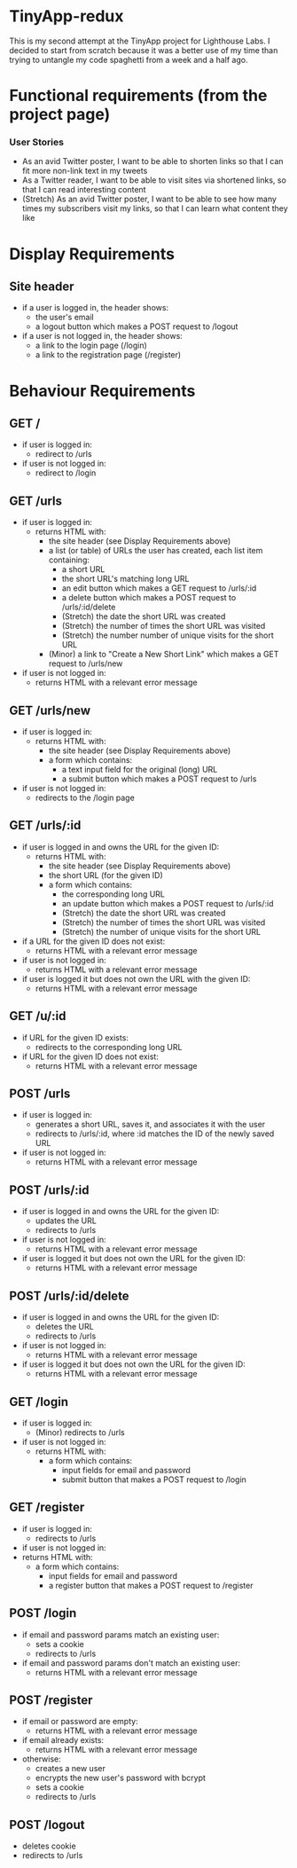 # TinyApp-redux

This is my second attempt at the TinyApp project for Lighthouse Labs. I decided to start from scratch because it was a better use of my time than trying to untangle my code spaghetti from a week and a half ago.


# Functional requirements (from the project page)

### User Stories
* As an avid Twitter poster, I want to be able to shorten links so that I can fit more non-link text in my tweets
* As a Twitter reader, I want to be able to visit sites via shortened links, so that I can read interesting content
* (Stretch) As an avid Twitter poster, I want to be able to see how many times my subscribers visit my links, so that I can learn what content they like

# Display Requirements
## Site header
* if a user is logged in, the header shows:
  * the user's email
  * a logout button which makes a POST request to /logout
* if a user is not logged in, the header shows:
  * a link to the login page (/login)
  * a link to the registration page (/register)

# Behaviour Requirements
## GET /
* if user is logged in:
  * redirect to /urls
* if user is not logged in:
  * redirect to /login

## GET /urls
* if user is logged in:
  * returns HTML with:
    * the site header (see Display Requirements above)
    * a list (or table) of URLs the user has created, each list item containing:
      * a short URL
      * the short URL's matching long URL
      * an edit button which makes a GET request to /urls/:id
      * a delete button which makes a POST request to /urls/:id/delete
      * (Stretch) the date the short URL was created
      * (Stretch) the number of times the short URL was visited
      * (Stretch) the number number of unique visits for the short URL
    * (Minor) a link to "Create a New Short Link" which makes a GET request to /urls/new
* if user is not logged in:
  * returns HTML with a relevant error message

## GET /urls/new
* if user is logged in:
  * returns HTML with:
    * the site header (see Display Requirements above)
    * a form which contains:
      * a text input field for the original (long) URL
      * a submit button which makes a POST request to /urls
* if user is not logged in:
  * redirects to the /login page

## GET /urls/:id
* if user is logged in and owns the URL for the given ID:
  * returns HTML with:
    * the site header (see Display Requirements above)
    * the short URL (for the given ID)
    * a form which contains:
      * the corresponding long URL
      * an update button which makes a POST request to /urls/:id
      * (Stretch) the date the short URL was created
      * (Stretch) the number of times the short URL was visited
      * (Stretch) the number of unique visits for the short URL
* if a URL for the given ID does not exist:
  * returns HTML with a relevant error message
* if user is not logged in:
  * returns HTML with a relevant error message
* if user is logged it but does not own the URL with the given ID:
  * returns HTML with a relevant error message

## GET /u/:id
* if URL for the given ID exists:
  * redirects to the corresponding long URL
* if URL for the given ID does not exist:
  * returns HTML with a relevant error message

## POST /urls
* if user is logged in:
  * generates a short URL, saves it, and associates it with the user
  * redirects to /urls/:id, where :id matches the ID of the newly saved URL
* if user is not logged in:
  * returns HTML with a relevant error message

## POST /urls/:id
* if user is logged in and owns the URL for the given ID:
  * updates the URL
  * redirects to /urls
* if user is not logged in:
  * returns HTML with a relevant error message
* if user is logged it but does not own the URL for the given ID:
  * returns HTML with a relevant error message

## POST /urls/:id/delete
* if user is logged in and owns the URL for the given ID:
  * deletes the URL
  * redirects to /urls
* if user is not logged in:
  * returns HTML with a relevant error message
* if user is logged it but does not own the URL for the given ID:
  * returns HTML with a relevant error message

## GET /login
* if user is logged in:
  * (Minor) redirects to /urls
* if user is not logged in:
  * returns HTML with:
    * a form which contains:
      * input fields for email and password
      * submit button that makes a POST request to /login

## GET /register
* if user is logged in:
  * redirects to /urls
* if user is not logged in:
* returns HTML with:
  * a form which contains:
    * input fields for email and password
    * a register button that makes a POST request to /register

## POST /login
* if email and password params match an existing user:
  * sets a cookie
  * redirects to /urls
* if email and password params don't match an existing user:
  * returns HTML with a relevant error message

## POST /register
* if email or password are empty:
  * returns HTML with a relevant error message
* if email already exists:
  * returns HTML with a relevant error message
* otherwise:
  * creates a new user
  * encrypts the new user's password with bcrypt
  * sets a cookie
  * redirects to /urls

## POST /logout
* deletes cookie
* redirects to /urls
